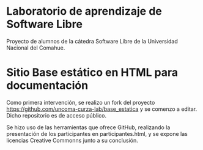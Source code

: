 # Laboratorio de aprendizaje de Software Libre
Proyecto de alumnos de la cátedra Software Libre de la Universidad Nacional del Comahue.
# Sitio Base estático en HTML para documentación
Como primera intervención, se realizo un fork del proyecto https://github.com/uncoma-curza-lab/base_estatica y se comenzo a editar.
Dicho repositorio es de acceso público.

Se hizo uso de las herramientas que ofrece GitHub, realizando la presentación de los participantes en participantes.html, y se expone las licencias Creative Commonns junto a su conclusión.
